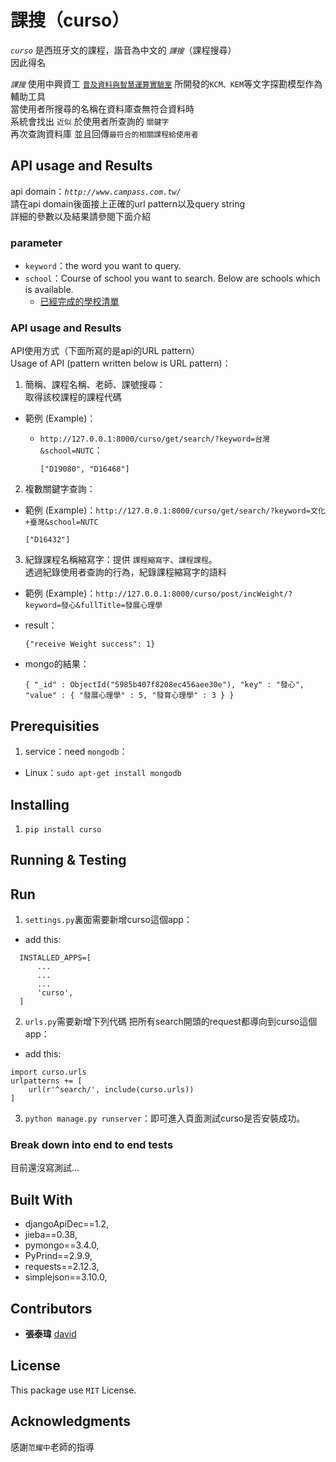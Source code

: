 # 課搜（curso）

*`curso`* 是西班牙文的課程，諧音為中文的 *`課搜`*（課程搜尋）  
因此得名

*`課搜`* 使用中興資工 [`普及資料與智慧運算實驗室`](http://web.nchu.edu.tw/~yfan/) 所開發的`KCM、KEM`等文字探勘模型作為輔助工具  
當使用者所搜尋的名稱在資料庫查無符合資料時  
系統會找出 `近似` 於使用者所查詢的 `關鍵字`   
再次查詢資料庫  並且回傳`最符合的相關課程給使用者`

## API usage and Results

api domain：*`http://www.campass.com.tw/`*  
請在api domain後面接上正確的url pattern以及query string  
詳細的參數以及結果請參閱下面介紹

### parameter

* `keyword`：the word you want to query.
* `school`：Course of school you want to search. Below are schools which is available.
  * [已經完成的學校清單](https://docs.google.com/spreadsheets/d/1shRsbpbYUQtol0Q1Gbgdd3xn4dQy0MHkqDfLIUlKPIQ/edit#gid=270187308)


### API usage and Results

API使用方式（下面所寫的是api的URL pattern）<br>
Usage of API (pattern written below is URL pattern)：

1. 簡稱、課程名稱、老師、課號搜尋：  
取得該校課程的課程代碼

  - 範例 (Example)：
    - `http://127.0.0.1:8000/curso/get/search/?keyword=台灣&school=NUTC`：

        ```
        ["D19080", "D16468"]
        ```

2. 複數關鍵字查詢：

  - 範例 (Example)：`http://127.0.0.1:8000/curso/get/search/?keyword=文化+臺灣&school=NUTC`

    ```
    ["D16432"]
    ```

3. 紀錄課程名稱縮寫字：提供 `課程縮寫字`、`課程課程`。  
透過紀錄使用者查詢的行為，紀錄課程縮寫字的語料

  - 範例 (Example)：`http://127.0.0.1:8000/curso/post/incWeight/?keyword=發心&fullTitle=發展心理學`
  - result：

    ```
    {"receive Weight success": 1}
    ```
  - mongo的結果：
    ```
    { "_id" : ObjectId("5985b407f8208ec456aee30e"), "key" : "發心", "value" : { "發展心理學" : 5, "發育心理學" : 3 } }
    ```

## Prerequisities

1. service：need `mongodb`：

  - Linux：`sudo apt-get install mongodb`

## Installing

1. `pip install curso`

## Running & Testing

## Run

1. `settings.py`裏面需要新增curso這個app：
  * add this:
  ```
    INSTALLED_APPS=[
        ...
        ...
        ...
        'curso',
    ]
  ```

2. `urls.py`需要新增下列代碼  把所有search開頭的request都導向到curso這個app：
  * add this:
  ```
  import curso.urls
  urlpatterns += [
      url(r'^search/', include(curso.urls))
  ]
  ```

3. `python manage.py runserver`：即可進入頁面測試curso是否安裝成功。

### Break down into end to end tests

目前還沒寫測試...

## Built With

- djangoApiDec==1.2,
- jieba==0.38,
- pymongo==3.4.0,
- PyPrind==2.9.9,
- requests==2.12.3,
- simplejson==3.10.0,

## Contributors

- **張泰瑋** [david](https://github.com/david30907d)

## License

This package use `MIT` License.

## Acknowledgments

感謝`范耀中`老師的指導
